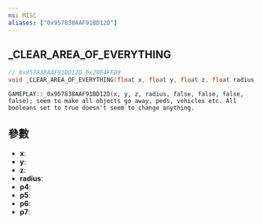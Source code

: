 ```yaml
---
ns: MISC
aliases: ["0x957838AAF91BD12D"]
---
```

## _CLEAR_AREA_OF_EVERYTHING

```c
// 0x957838AAF91BD12D 0x20E4FFD9
void _CLEAR_AREA_OF_EVERYTHING(float x, float y, float z, float radius, BOOL p4, BOOL p5, BOOL p6, BOOL p7);
```

```
GAMEPLAY::_0x957838AAF91BD12D(x, y, z, radius, false, false, false, false); seem to make all objects go away, peds, vehicles etc. All booleans set to true doesn't seem to change anything.  
```

## 參數
* **x**: 
* **y**: 
* **z**: 
* **radius**: 
* **p4**: 
* **p5**: 
* **p6**: 
* **p7**: 


